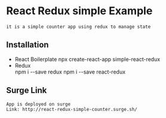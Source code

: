 # React Redux simple Example
    it is a simple counter app using redux to manage state 

## Installation
  - React Boilerplate 
    npx create-react-app simple-react-redux
  - Redux   
    npm i --save redux
    npm i --save react-redux
    
## Surge Link
    App is deployed on surge
    Link: http://react-redux-simple-counter.surge.sh/
    
